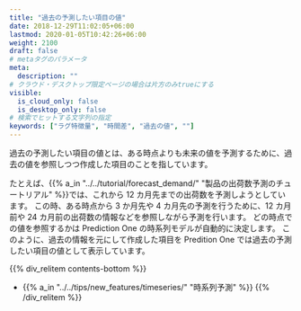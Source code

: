 ```yaml
---
title: "過去の予測したい項目の値"
date: 2018-12-29T11:02:05+06:00
lastmod: 2020-01-05T10:42:26+06:00
weight: 2100
draft: false
# metaタグのパラメータ
meta:
  description: ""
# クラウド・デスクトップ限定ページの場合は片方のみtrueにする
visible:
  is_cloud_only: false
  is_desktop_only: false
# 検索でヒットする文字列の指定
keywords: ["ラグ特徴量", "時間差", "過去の値", ""]
---
```


過去の予測したい項目の値とは、ある時点よりも未来の値を予測するために、過去の値を参照しつつ作成した項目のことを指しています。

たとえば、{{% a_in "../../tutorial/forecast_demand/" "製品の出荷数予測のチュートリアル" %}}では、これから 12 カ月先までの出荷数を予測しようとしています。
この時、ある時点から 3 か月先や 4 カ月先の予測を行うために、12 カ月前や 24 カ月前の出荷数の情報などを参照しながら予測を行います。
どの時点での値を参照するかは Prediction One の時系列モデルが自動的に決定します。
このように、過去の情報を元にして作成した項目を Predition One では過去の予測したい項目の値として表示しています。

{{% div_relitem contents-bottom %}}

- {{% a_in "../../tips/new_features/timeseries/" "時系列予測" %}}
  {{% /div_relitem %}}
